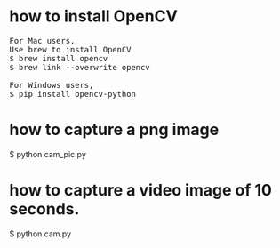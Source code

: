 # how to install OpenCV
<pre>
For Mac users,
Use brew to install OpenCV
$ brew install opencv
$ brew link --overwrite opencv

For Windows users,
$ pip install opencv-python
</pre>

# how to capture a png image
$ python cam_pic.py

# how to capture a video image of 10 seconds.
$ python cam.py
